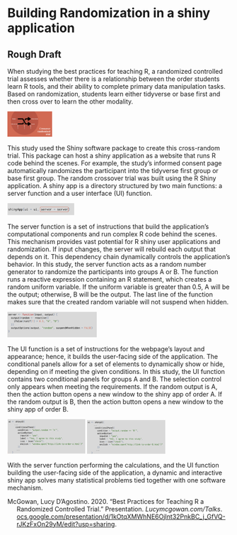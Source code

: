 Building Randomization in a shiny application
================

## Rough Draft

When studying the best practices for teaching R, a randomized controlled
trial assesses whether there is a relationship between the order
students learn R tools, and their ability to complete primary data
manipulation tasks. Based on randomization, students learn either
tidyverse or base first and then cross over to learn the other modality.

<img src="images/picture1.png" width="20%" />

This study used the Shiny software package to create this cross-random
trial. This package can host a shiny application as a website that runs
R code behind the scenes. For example, the study’s informed consent page
automatically randomizes the participant into the tidyverse first group
or base first group. The random crossover trial was built using the R
Shiny application. A shiny app is a directory structured by two main
functions: a server function and a user interface (UI) function.

<img src="images/figure1.png" width="30%" />

The server function is a set of instructions that build the
application’s computational components and run complex R code behind
the scenes. This mechanism provides vast potential for R shiny user
applications and randomization. If input changes, the server will
rebuild each output that depends on it. This dependency chain
dynamically controls the application’s behavior. In this study, the
server function acts as a random number generator to randomize the
participants into groups A or B. The function runs a reactive expression
containing an R statement, which creates a random uniform variable. If
the uniform variable is greater than 0.5, A will be the output;
otherwise, B will be the output. The last line of the function makes
sure that the created random variable will not suspend when hidden.

<img src="images/figure2.png" width="40%" />

The UI function is a set of instructions for the webpage’s layout and
appearance; hence, it builds the user-facing side of the application.
The conditional panels allow for a set of elements to dynamically show
or hide, depending on if meeting the given conditions. In this study,
the UI function contains two conditional panels for groups A and B. The
selection control only appears when meeting the requirements. If the
random output is A, then the action button opens a new window to the
shiny app of order A. If the random output is B, then the action button
opens a new window to the shiny app of order B.

<img src="images/figure3.png" width="35%" />

<img src="images/figure3b.png" width="35%" />

With the server function performing the calculations, and the UI
function building the user-facing side of the application, a dynamic and
interactive shiny app solves many statistical problems tied together
with one software mechanism.

<div id="refs" class="references hanging-indent">

<div id="ref-Lucymcgowan/Talks">

McGowan, Lucy D’Agostino. 2020. “Best Practices for Teaching R a
Randomized Controlled Trial.” Presentation. *Lucymcgowan.com/Talks*.
[ocs.google.com/presentation/d/1kOtqXMWhNE6OjInt32PnkBC\_j\_GfVQ-rJKzFxOn29yM/edit?usp=sharing](ocs.google.com/presentation/d/1kOtqXMWhNE6OjInt32PnkBC_j_GfVQ-rJKzFxOn29yM/edit?usp=sharing).

</div>

</div>
